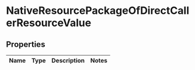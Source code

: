 

# NativeResourcePackageOfDirectCallerResourceValue


## Properties

| Name | Type | Description | Notes |
|------------ | ------------- | ------------- | -------------|




